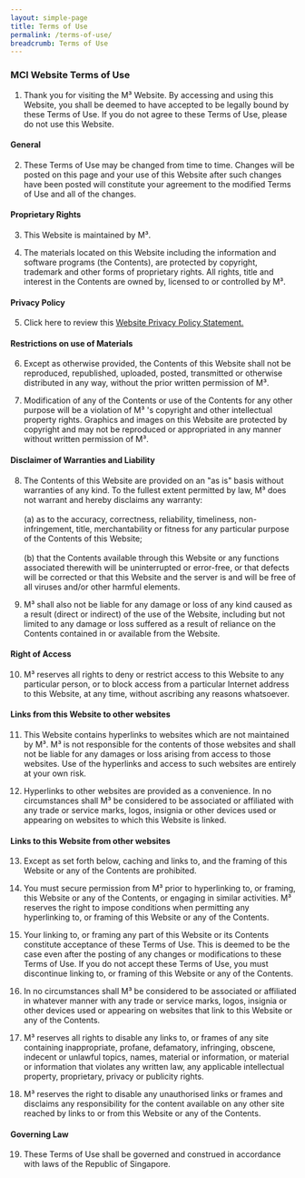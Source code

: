 ```yaml
---
layout: simple-page
title: Terms of Use
permalink: /terms-of-use/
breadcrumb: Terms of Use
---
```

### **MCI Website Terms of Use**

1. Thank you for visiting the M³ Website. By accessing and using this Website, you shall be deemed to have accepted to be legally bound by these Terms of Use. If you do not agree to these Terms of Use, please do not use this Website.

#### **General**

2. These Terms of Use may be changed from time to time. Changes will be posted on this page and your use of this Website after such changes have been posted will constitute your agreement to the modified Terms of Use and all of the changes. 

#### **Proprietary Rights**

3. This Website is maintained by M³. 

4. The materials located on this Website including the information and software programs (the Contents), are protected by copyright, trademark and other forms of proprietary rights. All rights, title and interest in the Contents are owned by, licensed to or controlled by M³. 

#### **Privacy Policy**

5. Click here to review this [Website Privacy Policy Statement.](https://www.m3.sg/privacy/)

#### **Restrictions on use of Materials**

6. Except as otherwise provided, the Contents of this Website shall not be reproduced, republished, uploaded, posted, transmitted or otherwise distributed in any way, without the prior written permission of M³. 

7. Modification of any of the Contents or use of the Contents for any other purpose will be a violation of M³ 's copyright and other intellectual property rights. Graphics and images on this Website are protected by copyright and may not be reproduced or appropriated in any manner without written permission of M³. 

#### **Disclaimer of Warranties and Liability**

8. The Contents of this Website are provided on an "as is" basis without warranties of any kind. To the fullest extent permitted by law, M³ does not warrant and hereby disclaims any warranty: <br><br>
(a) as to the accuracy, correctness, reliability, timeliness, non-infringement, title, merchantability or fitness for any particular purpose of the Contents of this Website; <br><br>
(b) that the Contents available through this Website or any functions associated therewith will be uninterrupted or error-free, or that defects will be corrected or that this Website and the server is and will be free of all viruses and/or other harmful elements. 

9. M³ shall also not be liable for any damage or loss of any kind caused as a result (direct or indirect) of the use of the Website, including but not limited to any damage or loss suffered as a result of reliance on the Contents contained in or available from the Website. 

#### **Right of Access**

10. M³ reserves all rights to deny or restrict access to this Website to any particular person, or to block access from a particular Internet address to this Website, at any time, without ascribing any reasons whatsoever. 

#### **Links from this Website to other websites**

11. This Website contains hyperlinks to websites which are not maintained by M³. M³ is not responsible for the contents of those websites and shall not be liable for any damages or loss arising from access to those websites. Use of the hyperlinks and access to such websites are entirely at your own risk. 

12. Hyperlinks to other websites are provided as a convenience. In no circumstances shall M³ be considered to be associated or affiliated with any trade or service marks, logos, insignia or other devices used or appearing on websites to which this Website is linked. 

#### **Links to this Website from other websites**

13. Except as set forth below, caching and links to, and the framing of this Website or any of the Contents are prohibited.
14. You must secure permission from M³ prior to hyperlinking to, or framing, this Website or any of the Contents, or engaging in similar activities. M³ reserves the right to impose conditions when permitting any hyperlinking to, or framing of this Website or any of the Contents. 

15. Your linking to, or framing any part of this Website or its Contents constitute acceptance of these Terms of Use. This is deemed to be the case even after the posting of any changes or modifications to these Terms of Use. If you do not accept these Terms of Use, you must discontinue linking to, or framing of this Website or any of the Contents. 

16. In no circumstances shall M³ be considered to be associated or affiliated in whatever manner with any trade or service marks, logos, insignia or other devices used or appearing on websites that link to this Website or any of the Contents. 

17. M³ reserves all rights to disable any links to, or frames of any site containing inappropriate, profane, defamatory, infringing, obscene, indecent or unlawful topics, names, material or information, or material or information that violates any written law, any applicable intellectual property, proprietary, privacy or publicity rights. 

18. M³ reserves the right to disable any unauthorised links or frames and disclaims any responsibility for the content available on any other site reached by links to or from this Website or any of the Contents. 

#### **Governing Law**

19. These Terms of Use shall be governed and construed in accordance with laws of the Republic of Singapore.




